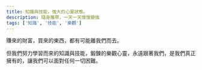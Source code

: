 ```yaml
---
title: 知識與技能，強大的心靈狀態。
description: 隨身攜帶，一天一天慢慢變強
tags: ['知識', '技能', '樂觀']
---
```

賺來的財富，買來的東西，都有可能離我們而去。

但我們努力學習而來的知識與技能，鍛鍊的樂觀心靈，永遠跟著我們，是我們真正擁有的，讓我們可以面對任何一切困難。
